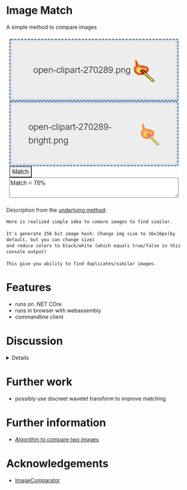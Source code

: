 # Image Match
A simple method to compare images

![](Images/screen-web-ui.png)

Description from the [underlying method](https://github.com/ukushu/ImgComparator.git):
```text
Here is realized simple idea to comare images to find similar.

It's generate 256 bit image hash: Change img size to 16x16px(by default, but you can change size)
and reduce colors to black/white (which equals true/false in this console output)

This give you ability to find duplicates/similar images.
```

# Features
* runs on .NET COre
* runs in browser with webassembly
* commandline client

# Discussion

<details>
There are several reference images:

<details>
  <summary>Baseline</summary>

![](Images/open-clipart-270289.png)

</details>

<details>
  <summary>Baseline + brightness & contrast changed</summary>

![](Images/open-clipart-270289-bright.png)

</details>

<details>
  <summary>Baseline + resized 80%</summary>

![](Images/open-clipart-270289-resize.png)

</details>

<details>
  <summary>Baseline + rotated slightly</summary>

![](Images/open-clipart-270289-rot.png)

</details>

<details>
  <summary>Baseline + rotated more</summary>

![](Images/open-clipart-270289-rot-more.png)

</details>

| Image                 | Match |
|-----------------------|-------|
| brightness & contrast | 78%   |
| resized               | 95%   |
| rotated slightly      | 90%   |
| rotated more          | 54%   |

The underlying algorithm is to reduce the image to a 16x16 black and white image and hope that
any small differences are absorbed in the discretisation.

However, radically altering brightness and contrast will force more pixels to white (or black)
thereby giving a lower match for the exact same image.

Similarly, large rotations will mean transformed pixels will be moved to other discretisation
blocks, again resulting in a lower match.

</details>


# Further work
* possibly use discreet wavelet transform to improve matching

# Further information
* [Algorithm to compare two images](https://stackoverflow.com/questions/23931/algorithm-to-compare-two-images)

# Acknowledgements
* [ImageComparator](https://github.com/ukushu/ImgComparator.git)
